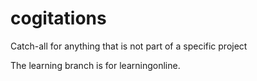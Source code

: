 # cogitations
Catch-all for anything that is not part of a specific project

The learning branch is for learningonline.
